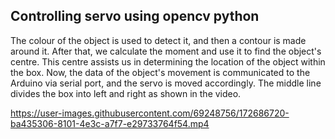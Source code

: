 ## Controlling servo using opencv python
The colour of the object is used to detect it, and then a contour is made around it.
After that, we calculate the moment and use it to find the object's centre.
This centre assists us in determining the location of the object within the box.
Now, the data of the object's movement is communicated to the Arduino via serial port, and the servo is moved accordingly.
The middle line divides the box into left and right as shown in the video.






https://user-images.githubusercontent.com/69248756/172686720-ba435306-8101-4e3c-a7f7-e29733764f54.mp4



